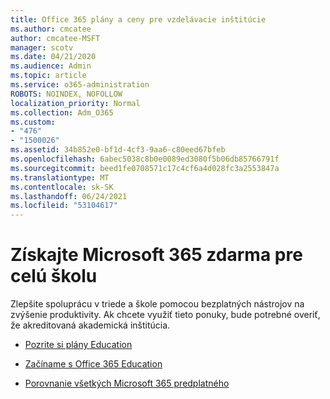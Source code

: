```yaml
---
title: Office 365 plány a ceny pre vzdelávacie inštitúcie
ms.author: cmcatee
author: cmcatee-MSFT
manager: scotv
ms.date: 04/21/2020
ms.audience: Admin
ms.topic: article
ms.service: o365-administration
ROBOTS: NOINDEX, NOFOLLOW
localization_priority: Normal
ms.collection: Adm_O365
ms.custom:
- "476"
- "1500026"
ms.assetid: 34b852e0-bf1d-4cf3-9aa6-c80eed67bfeb
ms.openlocfilehash: 6abec5038c8b0e0089ed3080f5b06db85766791f
ms.sourcegitcommit: beed1fe0708571c17c4cf6a4d028fc3a2553847a
ms.translationtype: MT
ms.contentlocale: sk-SK
ms.lasthandoff: 06/24/2021
ms.locfileid: "53104617"
---
```

# <a name="get-microsoft-365-free-for-your-entire-school"></a>Získajte Microsoft 365 zdarma pre celú školu

Zlepšite spoluprácu v triede a škole pomocou bezplatných nástrojov na zvýšenie produktivity. Ak chcete využiť tieto ponuky, bude potrebné overiť, že akreditovaná akademická inštitúcia.
  
- [Pozrite si plány Education](https://products.office.com/academic/compare-office-365-education-plans)

- [Začíname s Office 365 Education](https://support.office.com/article/get-started-with-office-365-education-ab02abe5-a1ee-458c-b749-5b44416ccf14?wt.mc_id=o365_portal_mmaven&ui=en-US&rs=en-US&ad=US)

- [Porovnanie všetkých Microsoft 365 predplatného](https://products.office.com/business/compare-more-office-365-for-business-plans)